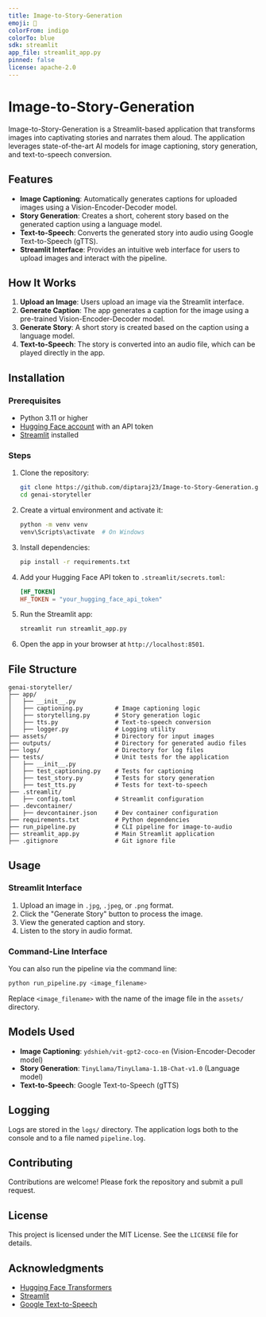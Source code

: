 ```yaml
---
title: Image-to-Story-Generation
emoji: 🚀
colorFrom: indigo
colorTo: blue
sdk: streamlit
app_file: streamlit_app.py
pinned: false
license: apache-2.0
---
```


# Image-to-Story-Generation
Image-to-Story-Generation is a Streamlit-based application that transforms images into captivating stories and narrates them aloud. The application leverages state-of-the-art AI models for image captioning, story generation, and text-to-speech conversion.

## Features

- **Image Captioning**: Automatically generates captions for uploaded images using a Vision-Encoder-Decoder model.
- **Story Generation**: Creates a short, coherent story based on the generated caption using a language model.
- **Text-to-Speech**: Converts the generated story into audio using Google Text-to-Speech (gTTS).
- **Streamlit Interface**: Provides an intuitive web interface for users to upload images and interact with the pipeline.

## How It Works

1. **Upload an Image**: Users upload an image via the Streamlit interface.
2. **Generate Caption**: The app generates a caption for the image using a pre-trained Vision-Encoder-Decoder model.
3. **Generate Story**: A short story is created based on the caption using a language model.
4. **Text-to-Speech**: The story is converted into an audio file, which can be played directly in the app.

## Installation

### Prerequisites

- Python 3.11 or higher
- [Hugging Face account](https://huggingface.co/) with an API token
- [Streamlit](https://streamlit.io/) installed

### Steps

1. Clone the repository:
   ```bash
   git clone https://github.com/diptaraj23/Image-to-Story-Generation.git
   cd genai-storyteller
   ```

2. Create a virtual environment and activate it:
   ```bash
   python -m venv venv
   venv\Scripts\activate  # On Windows
   ```

3. Install dependencies:
   ```bash
   pip install -r requirements.txt
   ```

4. Add your Hugging Face API token to `.streamlit/secrets.toml`:
   ```toml
   [HF_TOKEN]
   HF_TOKEN = "your_hugging_face_api_token"
   ```

5. Run the Streamlit app:
   ```bash
   streamlit run streamlit_app.py
   ```

6. Open the app in your browser at `http://localhost:8501`.

## File Structure

```
genai-storyteller/
├── app/
│   ├── __init__.py
│   ├── captioning.py         # Image captioning logic
│   ├── storytelling.py       # Story generation logic
│   ├── tts.py                # Text-to-speech conversion
│   ├── logger.py             # Logging utility
├── assets/                   # Directory for input images
├── outputs/                  # Directory for generated audio files
├── logs/                     # Directory for log files
├── tests/                    # Unit tests for the application
│   ├── __init__.py
│   ├── test_captioning.py    # Tests for captioning
│   ├── test_story.py         # Tests for story generation
│   ├── test_tts.py           # Tests for text-to-speech
├── .streamlit/
│   ├── config.toml           # Streamlit configuration
├── .devcontainer/
│   ├── devcontainer.json     # Dev container configuration
├── requirements.txt          # Python dependencies
├── run_pipeline.py           # CLI pipeline for image-to-audio
├── streamlit_app.py          # Main Streamlit application
├── .gitignore                # Git ignore file
```

## Usage

### Streamlit Interface

1. Upload an image in `.jpg`, `.jpeg`, or `.png` format.
2. Click the "Generate Story" button to process the image.
3. View the generated caption and story.
4. Listen to the story in audio format.

### Command-Line Interface

You can also run the pipeline via the command line:

```bash
python run_pipeline.py <image_filename>
```

Replace `<image_filename>` with the name of the image file in the `assets/` directory.

## Models Used

- **Image Captioning**: `ydshieh/vit-gpt2-coco-en` (Vision-Encoder-Decoder model)
- **Story Generation**: `TinyLlama/TinyLlama-1.1B-Chat-v1.0` (Language model)
- **Text-to-Speech**: Google Text-to-Speech (gTTS)

## Logging

Logs are stored in the `logs/` directory. The application logs both to the console and to a file named `pipeline.log`.

<!-- 
## Testing

Unit tests are located in the `tests/` directory. To run the tests:

```bash
pytest tests/
```
-->
## Contributing

Contributions are welcome! Please fork the repository and submit a pull request.

## License

This project is licensed under the MIT License. See the `LICENSE` file for details.

## Acknowledgments

- [Hugging Face Transformers](https://huggingface.co/transformers/)
- [Streamlit](https://streamlit.io/)
- [Google Text-to-Speech](https://pypi.org/project/gTTS/)